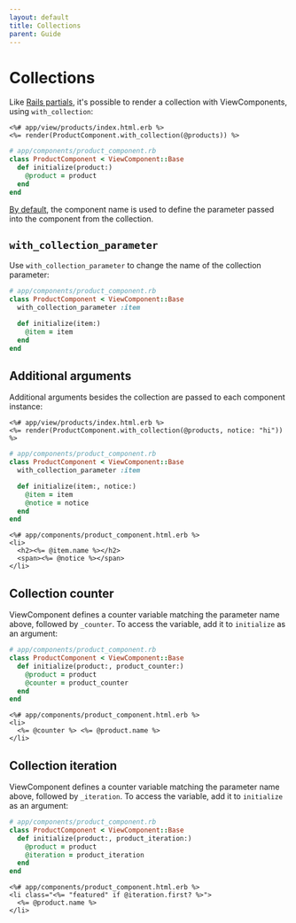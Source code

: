 ```yaml
---
layout: default
title: Collections
parent: Guide
---
```


# Collections

Like [Rails partials](https://guides.rubyonrails.org/layouts_and_rendering.html#rendering-collections), it's possible to render a collection with ViewComponents, using `with_collection`:

```erb
<%# app/view/products/index.html.erb %>
<%= render(ProductComponent.with_collection(@products)) %>
```

```ruby
# app/components/product_component.rb
class ProductComponent < ViewComponent::Base
  def initialize(product:)
    @product = product
  end
end
```

[By default](https://github.com/github/view_component/blob/89f8fab4609c1ef2467cf434d283864b3c754473/lib/view_component/base.rb#L249), the component name is used to define the parameter passed into the component from the collection.

## `with_collection_parameter`

Use `with_collection_parameter` to change the name of the collection parameter:

```ruby
# app/components/product_component.rb
class ProductComponent < ViewComponent::Base
  with_collection_parameter :item

  def initialize(item:)
    @item = item
  end
end
```

## Additional arguments

Additional arguments besides the collection are passed to each component instance:

```erb
<%# app/view/products/index.html.erb %>
<%= render(ProductComponent.with_collection(@products, notice: "hi")) %>
```

```ruby
# app/components/product_component.rb
class ProductComponent < ViewComponent::Base
  with_collection_parameter :item

  def initialize(item:, notice:)
    @item = item
    @notice = notice
  end
end
```

```erb
<%# app/components/product_component.html.erb %>
<li>
  <h2><%= @item.name %></h2>
  <span><%= @notice %></span>
</li>
```

## Collection counter

ViewComponent defines a counter variable matching the parameter name above, followed by `_counter`. To access the variable, add it to `initialize` as an argument:

```ruby
# app/components/product_component.rb
class ProductComponent < ViewComponent::Base
  def initialize(product:, product_counter:)
    @product = product
    @counter = product_counter
  end
end
```

```erb
<%# app/components/product_component.html.erb %>
<li>
  <%= @counter %> <%= @product.name %>
</li>
```

## Collection iteration

ViewComponent defines a counter variable matching the parameter name above, followed by `_iteration`. To access the variable, add it to `initialize` as an argument:

```ruby
# app/components/product_component.rb
class ProductComponent < ViewComponent::Base
  def initialize(product:, product_iteration:)
    @product = product
    @iteration = product_iteration
  end
end
```

```erb
<%# app/components/product_component.html.erb %>
<li class="<%= "featured" if @iteration.first? %>">
  <%= @product.name %>
</li>
```
